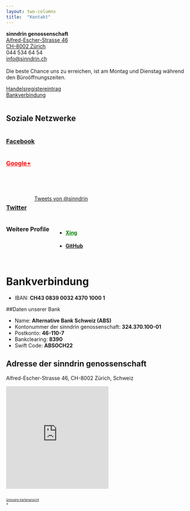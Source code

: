 ```yaml
---
layout: two-columns
title:  "Kontakt"
---
```

<!-- BEGIN script loading -->
<!-- BEGIN facebook -->
<div id="fb-root"></div>
<script>(function(d, s, id) {
  var js, fjs = d.getElementsByTagName(s)[0];
  if (d.getElementById(id)) return;
  js = d.createElement(s); js.id = id;
  js.src = "//connect.facebook.net/de_DE/sdk.js#xfbml=1&version=v2.0";
  fjs.parentNode.insertBefore(js, fjs);
}(document, 'script', 'facebook-jssdk'));</script>
<!-- END facebook -->
<!-- END script loading -->

<!-- BEGIN Kontakt -->
**sinndrin genossenschaft**<br>
<a href="#" data-reveal-id="addressModal">Alfred-Escher-Strasse 46<br>
CH-8002 Zürich<br></a>
<i class="fi-telephone"></i> 044 534 64 54<br>
<a href="mailto:info@sinndrin.ch"><i class="fi-mail"></i> info@sinndrin.ch</a><br><br>
Die beste Chance uns zu erreichen, ist am Montag und Dienstag während den Büroöffnungszeiten.

<a href="http://zh.powernet.ch/webservices/inet/HRG/HRG.asmx/getHRGHTML?chnr=0205000489&amp;amt=020&amp;toBeModified=0&amp;validOnly=0&amp;lang=1&amp;sort=0"><i class="fi-info"></i> Handelsregistereintrag</a><br>
<a href="#bankverbindung"><i class="fi-bitcoin-circle"></i> Bankverbindung</a>

<!-- BEGIN Social Profiles -->
<div class="row">
  <div class="columns">
    <h2>Soziale Netzwerke</h2>
  </div>
</div>

<div class="row">
  <!-- BEGIN Facebook -->
  <div class="large-6 columns">
    <h3><a href="https://www.facebook.com/sinndrin" target="_blank" rel="sinndrin genossenschaft"><i class="fi-social-facebook"></i> Facebook</a></h3>
    <div class="fb-like-box" data-href="https://www.facebook.com/sinndrin" data-colorscheme="light" data-show-faces="true" data-header="true" data-stream="false" data-show-border="false"></div>
  </div>
  <!-- END Facebook -->

  <!-- BEGIN Google+ -->
  <div class="large-6 columns">
    <h3><a style="color: red;" href="https://plus.google.com/+sinndringenossenschaftZürich" target="_blank" rel="sinndrin genossenschaft"><i class="fi-social-google-plus"></i> Google+</a></h3>
    <!-- BEGIN Google+ Code -->
    <script type="text/javascript" src="https://apis.google.com/js/plusone.js"></script>
    <g:page href="https://plus.google.com/+sinndringenossenschaftZürich"></g:page>
    <!-- END Google+ Code -->
  </div>
  <!-- END Google+ -->
</div>

<!-- ugly spacing -->
<br><br>

<div class="row">
<!-- BEGIN Twitter -->
<div class="large-6 columns">
<h3><a href="https://twitter.com/sinndrin" target="_blank" rel="sinndrin genossenschaft"><i class="fi-social-twitter"></i> Twitter</a></h3>
<!-- BEGIN Twitter Code -->
<a class="twitter-timeline"  href="https://twitter.com/sinndrin"  data-widget-id="502772720589746176">Tweets von @sinndrin</a>
    <script>!function(d,s,id){var js,fjs=d.getElementsByTagName(s)[0],p=/^http:/.test(d.location)?'http':'https';if(!d.getElementById(id)){js=d.createElement(s);js.id=id;js.src=p+"://platform.twitter.com/widgets.js";fjs.parentNode.insertBefore(js,fjs);}}(document,"script","twitter-wjs");</script>


<!-- >END Twitter Code -->
</div>
<!-- END Twitter -->

<!-- BEGIN Weitere -->
<div class="large-6 columns">
<h3>Weitere Profile</h3>

<ul>
  <!-- BEGIN XING -->
  <li><h4><a style="color: green;" href="https://www.xing.com/companies/sinndringenossenschaft" target="_blank" rel="sinndrin genossenschaft">Xing</a></h4></li>
  <!-- >END XING -->
  <!-- BEGIN Github -->
  <li><h4><a href="https://github.com/sinndrin" target="_blank" rel="sinndrin genossenschaft"><i class="fi-social-github"></i> GitHub</a></h4></li>
   <!-- >END Github -->
  </ul>
</div>
<!-- END Weitere -->
</div>

<a name="bankverbindung"></a>
# Bankverbindung

* IBAN: **CH43 0839 0032 4370 1000 1** <br>

##Daten unserer Bank

* Name: **Alternative Bank Schweiz (ABS)**
* Kontonummer der sinndrin genossenschaft: **324.370.100-01**
* Postkonto: **46-110-7**
* Bankclearing: **8390**
* Swift Code: **ABSOCH22**


<!-- Reveal Modals begin -->
<div id="addressModal" class="reveal-modal" data-reveal>
  <h2>Adresse der sinndrin genossenschaft</h2>

  <p>Alfred-Escher-Strasse 46, CH-8002 Zürich, Schweiz</p>
  <!-- data-interchange begin -->
  <div
      data-interchange="[/ueber-uns/kontakt/default.html, (small)], [/ueber-uns/kontakt/medium.html, (medium)], [/ueber-uns/kontakt/large.html, (large)]">
    <div data-alert class="alert-box secondary radius">
      <!-- default content begin -->
      <!-- TODO: map auf ueber-uns auf google places ändern -->
      <iframe width="280" height="280" frameborder="0" scrolling="no" marginheight="0" marginwidth="0"
              src="https://maps.google.ch/maps?f=q&amp;source=s_q&amp;hl=de&amp;geocode=&amp;q=sinndrin+genossenschaft&amp;aq=&amp;sll=47.377455,8.536715&amp;sspn=0.174132,0.346756&amp;ie=UTF8&amp;hq=sinndrin+genossenschaft&amp;hnear=&amp;t=m&amp;z=12&amp;iwloc=A&amp;cid=16683552561753725560&amp;ll=47.362039,8.533676&amp;output=embed"></iframe><br /><small><a href="https://maps.google.ch/maps?f=q&amp;source=embed&amp;hl=de&amp;geocode=&amp;q=sinndrin+genossenschaft&amp;aq=&amp;sll=47.377455,8.536715&amp;sspn=0.174132,0.346756&amp;ie=UTF8&amp;hq=sinndrin+genossenschaft&amp;hnear=&amp;t=m&amp;z=12&amp;iwloc=A&amp;cid=16683552561753725560&amp;ll=47.362039,8.533676"></iframe>
      <br/>
      <small><a href="https://maps.google.ch/maps?f=q&amp;source=s_q&amp;hl=de&amp;geocode=&amp;q=sinndrin+genossenschaft&amp;aq=&amp;sll=47.377455,8.536715&amp;sspn=0.174132,0.346756&amp;ie=UTF8&amp;hq=sinndrin+genossenschaft&amp;hnear=&amp;t=m&amp;z=12&amp;iwloc=A&amp;cid=16683552561753725560&amp;ll=47.362039,8.533676&amp;output=embed"></iframe><br /><small><a href="https://maps.google.ch/maps?f=q&amp;source=embed&amp;hl=de&amp;geocode=&amp;q=sinndrin+genossenschaft&amp;aq=&amp;sll=47.377455,8.536715&amp;sspn=0.174132,0.346756&amp;ie=UTF8&amp;hq=sinndrin+genossenschaft&amp;hnear=&amp;t=m&amp;z=12&amp;iwloc=A&amp;cid=16683552561753725560&amp;ll=47.362039,8.533676">Grössere Kartenansicht</a></small>
      <!-- default content end -->
    </div>
  </div>
  <!-- data-interchange end -->
  <a class="close-reveal-modal">&#215;</a>
</div>
<!-- Reveal Modals end -->
